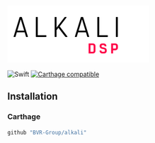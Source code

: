 <img src="/alkali.png" width="320">

![Swift](https://img.shields.io/badge/%20in-swift%204.0-orange.svg)
[![Carthage compatible](https://img.shields.io/badge/Carthage-compatible-4BC51D.svg?style=flat)](https://github.com/Carthage/Carthage)

## Installation

### Carthage
```Ruby
github "BVR-Group/alkali"
```
